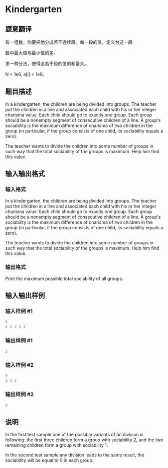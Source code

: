 # Kindergarten

## 题意翻译

有一组数，你要把他分成若干连续段。每一段的值，定义为这一段

数中最大值与最小值的差。

求一种分法，使得这若干段的值的和最大。

N < 1e6, a[i] < 1e9。

## 题目描述

In a kindergarten, the children are being divided into groups. The teacher put the children in a line and associated each child with his or her integer charisma value. Each child should go to exactly one group. Each group should be a nonempty segment of consecutive children of a line. A group's sociability is the maximum difference of charisma of two children in the group (in particular, if the group consists of one child, its sociability equals a zero).

The teacher wants to divide the children into some number of groups in such way that the total sociability of the groups is maximum. Help him find this value.

## 输入输出格式

### 输入格式

In a kindergarten, the children are being divided into groups. The teacher put the children in a line and associated each child with his or her integer charisma value. Each child should go to exactly one group. Each group should be a nonempty segment of consecutive children of a line. A group's sociability is the maximum difference of charisma of two children in the group (in particular, if the group consists of one child, its sociability equals a zero).

The teacher wants to divide the children into some number of groups in such way that the total sociability of the groups is maximum. Help him find this value.

### 输出格式

Print the maximum possible total sociability of all groups.

## 输入输出样例

### 输入样例 #1

```cpp
5
1 2 3 1 2

```
### 输出样例 #1

```cpp
3

```
### 输入样例 #2

```cpp
3
3 3 3

```
### 输出样例 #2

```cpp
0

```
## 说明

In the first test sample one of the possible variants of an division is following: the first three children form a group with sociability 2, and the two remaining children form a group with sociability 1.

In the second test sample any division leads to the same result, the sociability will be equal to 0 in each group.

